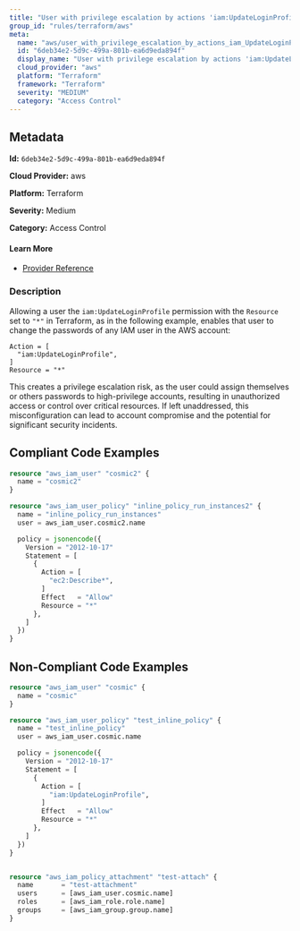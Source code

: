 ```yaml
---
title: "User with privilege escalation by actions 'iam:UpdateLoginProfile'"
group_id: "rules/terraform/aws"
meta:
  name: "aws/user_with_privilege_escalation_by_actions_iam_UpdateLoginProfile"
  id: "6deb34e2-5d9c-499a-801b-ea6d9eda894f"
  display_name: "User with privilege escalation by actions 'iam:UpdateLoginProfile'"
  cloud_provider: "aws"
  platform: "Terraform"
  framework: "Terraform"
  severity: "MEDIUM"
  category: "Access Control"
---
```

## Metadata

**Id:** `6deb34e2-5d9c-499a-801b-ea6d9eda894f`

**Cloud Provider:** aws

**Platform:** Terraform

**Severity:** Medium

**Category:** Access Control

#### Learn More

 - [Provider Reference](https://registry.terraform.io/providers/hashicorp/aws/latest/docs/resources/iam_user_policy#policy)

### Description

 Allowing a user the `iam:UpdateLoginProfile` permission with the `Resource` set to `"*"` in Terraform, as in the following example, enables that user to change the passwords of any IAM user in the AWS account:

```
Action = [
  "iam:UpdateLoginProfile",
]
Resource = "*"
```

This creates a privilege escalation risk, as the user could assign themselves or others passwords to high-privilege accounts, resulting in unauthorized access or control over critical resources. If left unaddressed, this misconfiguration can lead to account compromise and the potential for significant security incidents.


## Compliant Code Examples
```terraform
resource "aws_iam_user" "cosmic2" {
  name = "cosmic2"
}

resource "aws_iam_user_policy" "inline_policy_run_instances2" {
  name = "inline_policy_run_instances"
  user = aws_iam_user.cosmic2.name

  policy = jsonencode({
    Version = "2012-10-17"
    Statement = [
      {
        Action = [
          "ec2:Describe*",
        ]
        Effect   = "Allow"
        Resource = "*"
      },
    ]
  })
}

```
## Non-Compliant Code Examples
```terraform
resource "aws_iam_user" "cosmic" {
  name = "cosmic"
}

resource "aws_iam_user_policy" "test_inline_policy" {
  name = "test_inline_policy"
  user = aws_iam_user.cosmic.name

  policy = jsonencode({
    Version = "2012-10-17"
    Statement = [
      {
        Action = [
          "iam:UpdateLoginProfile",
        ]
        Effect   = "Allow"
        Resource = "*"
      },
    ]
  })
}


resource "aws_iam_policy_attachment" "test-attach" {
  name       = "test-attachment"
  users      = [aws_iam_user.cosmic.name]
  roles      = [aws_iam_role.role.name]
  groups     = [aws_iam_group.group.name]
}


```